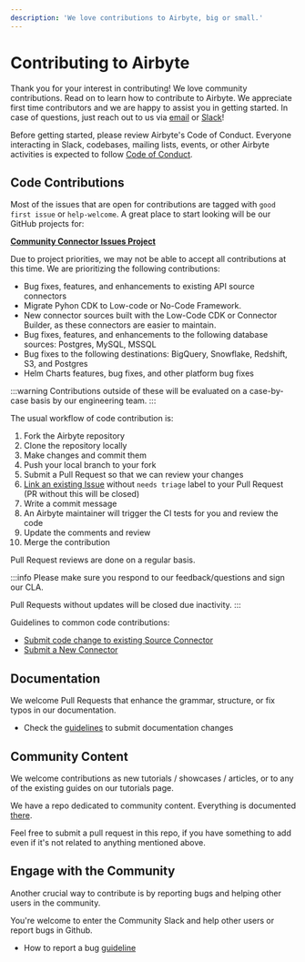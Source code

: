 ```yaml
---
description: 'We love contributions to Airbyte, big or small.'
---
```


# Contributing to Airbyte

Thank you for your interest in contributing! We love community contributions. 
Read on to learn how to contribute to Airbyte.
We appreciate first time contributors and we are happy to assist you in getting started. In case of questions, just reach out to us via [email](mailto:hey@airbyte.io) or [Slack](https://slack.airbyte.io)!

Before getting started, please review Airbyte's Code of Conduct. Everyone interacting in Slack, codebases, mailing lists, events, or other Airbyte activities is expected to follow [Code of Conduct](../community/code-of-conduct.md).

## Code Contributions

Most of the issues that are open for contributions are tagged with `good first issue` or `help-welcome`. 
A great place to start looking will be our GitHub projects for:

[**Community Connector Issues Project**](https://github.com/orgs/airbytehq/projects/50)

Due to project priorities, we may not be able to accept all contributions at this time. 
We are prioritizing the following contributions: 
* Bug fixes, features, and enhancements to existing API source connectors
* Migrate Pyhon CDK to Low-code or No-Code Framework.
* New connector sources built with the Low-Code CDK or Connector Builder, as these connectors are easier to maintain.
* Bug fixes, features, and enhancements to the following database sources: Postgres, MySQL, MSSQL
* Bug fixes to the following destinations: BigQuery, Snowflake, Redshift, S3, and Postgres
* Helm Charts features, bug fixes, and other platform bug fixes


:::warning
Contributions outside of these will be evaluated on a case-by-case basis by our engineering team.
:::

The usual workflow of code contribution is:
1. Fork the Airbyte repository
2. Clone the repository locally
3. Make changes and commit them
4. Push your local branch to your fork
5. Submit a Pull Request so that we can review your changes
6. [Link an existing Issue](https://docs.github.com/en/issues/tracking-your-work-with-issues/linking-a-pull-request-to-an-issue) without `needs triage` label to your Pull Request (PR without this will be closed)
7. Write a commit message
8. An Airbyte maintainer will trigger the CI tests for you and review the code
9. Update the comments and review
10. Merge the contribution

Pull Request reviews are done on a regular basis. 

:::info
Please make sure you respond to our feedback/questions and sign our CLA.

Pull Requests without updates will be closed due inactivity.
:::

Guidelines to common code contributions:
- [Submit code change to existing Source Connector](change-cdk-connector.md)
- [Submit a New Connector](submit-new-connector.md)

## Documentation

We welcome Pull Requests that enhance the grammar, structure, or fix typos in our documentation.

- Check the [guidelines](writing-docs.md) to submit documentation changes

## Community Content

We welcome contributions as new tutorials / showcases / articles, or to any of the existing guides on our tutorials page.

We have a repo dedicated to community content. Everything is documented [there](https://github.com/airbytehq/community-content/).

Feel free to submit a pull request in this repo, if you have something to add even if it's not related to anything mentioned above.

## Engage with the Community

Another crucial way to contribute is by reporting bugs and helping other users in the community.

You're welcome to enter the Community Slack and help other users or report bugs in Github.

- How to report a bug [guideline](issues-and-requests.md)
